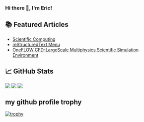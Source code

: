 ### Hi there 👋, I'm Eric!
## 📚 Featured Articles

- [Scientific Computing](https://scientificcomputing.readthedocs.io/)
- [reStructuredText Menu](https://restructuredtextmenu.readthedocs.io/)
- [OneFLOW CFD-LargeScale Multiphysics Scientific Simulation Environment](https://oneflow-cfd.readthedocs.io/)

## 📈 GitHub Stats

<img src="https://github-readme-stats.vercel.app/api?username=eric2003&show_icons=true&theme=dark"/>
<img src="https://github-readme-stats.vercel.app/api/top-langs?username=eric2003&layout=compact&theme=dark"/>
<img src="https://github-readme-streak-stats.herokuapp.com/?user=eric2003&layout=compact&theme=dark"/>

##  my github profile trophy

[![trophy](https://github-profile-trophy.vercel.app/?username=eric2003&theme=onedark)](https://github.com/eric2003/github-profile-trophy)

<!--
**eric2003/eric2003** is a ✨ _special_ ✨ repository because its `README.md` (this file) appears on your GitHub profile.

Here are some ideas to get you started:

- 🔭 I’m currently working on ...
- 🌱 I’m currently learning ...
- 👯 I’m looking to collaborate on ...
- 🤔 I’m looking for help with ...
- 💬 Ask me about ...
- 📫 How to reach me: ...
- 😄 Pronouns: ...
- ⚡ Fun fact: ...
-->
